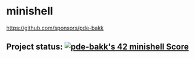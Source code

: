 # minishell
https://github.com/sponsors/pde-bakk

## Project status: [![pde-bakk's 42 minishell Score](https://badge42.vercel.app/api/v2/cl1kxvlgu002109lfx5bumh9s/project/1902306)](https://github.com/JaeSeoKim/badge42)
